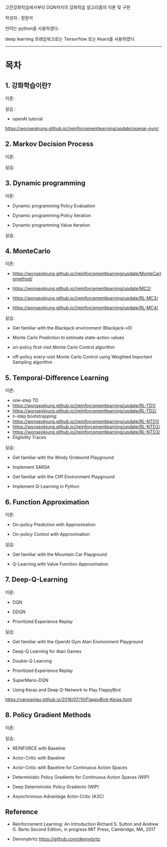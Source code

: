 고전강화학습에서부터 DQN까지의 강화학습 알고리즘의 이론 및 구현

작성자 : 정원석

언어는 python을 사용하였다. 

deep learning 프레임워크로는 Tensorflow 또는  Kears를 사용하였다. 



---

# 목차

## 1. 강화학습이란? 
 
 이론: 
 
 
 실습 : 
 
 
 * openAI tutorial
 
https://wonseokjung.github.io//reinforcementlearning/update/openai-gym/
 

## 2. Markov Decision Process

 이론:
 
 실습:

## 3. Dynamic programming

이론:

* Dynamic programming Policy Evaluation

* Dynamic programming Policy Iteration

* Dynamic programming Value Iteration

 실습:
 

## 4. MonteCarlo 

 이론:
 * https://wonseokjung.github.io//reinforcementlearning/update/MonteCarlomethod/
 
 * https://wonseokjung.github.io//reinforcementlearning/update/MC2/
 
 * https://wonseokjung.github.io//reinforcementlearning/update/RL-MC3/
 
 * https://wonseokjung.github.io//reinforcementlearning/update/RL-MC4/
 
 
 실습:
 
 * Get familiar with the Blackjack environment (Blackjack-v0)
 
 * Monte Carlo Prediction to estimate state-action values 
 
 * on-policy first-visit Monte Carlo Control algorithm 
 
 * off-policy every-visit Monte Carlo Control using Weighted Important Sampling algorithm 
 

## 5. Temporal-Difference Learning

 이론: 

 * one-step TD
 * https://wonseokjung.github.io//reinforcementlearning/update/RL-TD1/
 * https://wonseokjung.github.io//reinforcementlearning/update/RL-TD2/
 * n-step bootstrapping: 
 * https://wonseokjung.github.io//reinforcementlearning/update/RL-NTD1/
 * https://wonseokjung.github.io//reinforcementlearning/update/RL-NTD2/
 * https://wonseokjung.github.io//reinforcementlearning/update/RL-NTD3/
 * Eligibility Traces
 
 실습:
 
 * Get familiar with the Windy Gridworld Playground
 
 * Implement SARSA 
 
 * Get familiar with the Cliff Environment Playground
 
 * Implement Q-Learning in Python 

## 6. Function Approximation
 
 이론: 
 
 * On-policy Prediction with Approximation
 
 * On-policy Control with Approximation
 
 실습: 
 
 * Get familiar with the Mountain Car Playground
 
 * Q-Learning with Value Function Approximation

## 7. Deep-Q-Learning

 이론:
 
 * DQN 
 
 * DDQN
 
 * Prioritized Experience Replay 
 
 실습:
 
 * Get familiar with the OpenAI Gym Atari Environment Playground
 
 * Deep-Q Learning for Atari Games 
 
 * Double-Q Learning 
 
 * Prioritized Experience Replay 
 
 * SuperMario-DQN
 
 * Using Keras and Deep Q-Network to Play FlappyBird
 
  https://yanpanlau.github.io/2016/07/10/FlappyBird-Keras.html

## 8. Policy Gradient Methods

 이론:
 
 실습:
 
 * REINFORCE with Baseline 
 
 * Actor-Critic with Baseline 
 
 * Actor-Critic with Baseline for Continuous Action Spaces 
 
 * Deterministic Policy Gradients for Continuous Action Spaces (WIP)
 
 * Deep Deterministic Policy Gradients (WIP)
 
 * Asynchronous Advantage Actor-Critic (A3C) 



## Reference 

* Reinforcement Learning: An Introduction Richard S. Sutton and Andrew G. Barto Second Edition, in progress
MIT Press, Cambridge, MA, 2017



* Dennnybrtiz
 https://github.com/dennybritz



































